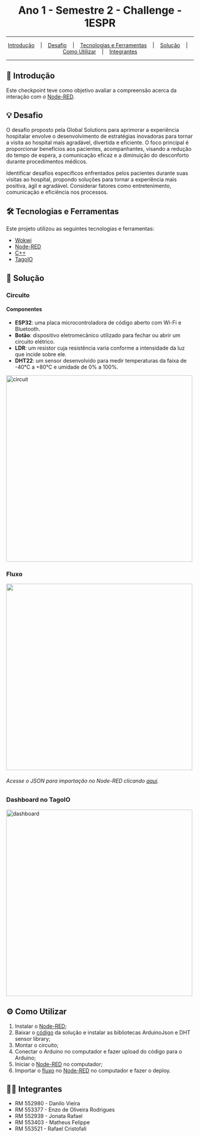 <h1 align="center">Ano 1 - Semestre 2 - Challenge - 1ESPR</h1>

<hr/>

<p align="center">
  <a href="#pushpin-Introdução">Introdução</a>
  &nbsp;&nbsp;&nbsp;|&nbsp;&nbsp;&nbsp;
  <a href="#bulb-Desafio">Desafio</a>
  &nbsp;&nbsp;&nbsp;|&nbsp;&nbsp;&nbsp;
  <a href="#hammer_and_wrench-Tecnologias-e-Ferramentas">Tecnologias e Ferramentas</a>
  &nbsp;&nbsp;&nbsp;|&nbsp;&nbsp;&nbsp;
  <a href="#floppy_disk-Solução">Solução</a>
  &nbsp;&nbsp;&nbsp;|&nbsp;&nbsp;&nbsp;
  <a href="#gear-Como-Utilizar">Como Utilizar</a>
  &nbsp;&nbsp;&nbsp;|&nbsp;&nbsp;&nbsp;
  <a href="#technologist-Integrantes">Integrantes</a>
</p>

<hr/>

## :pushpin: Introdução
Este checkpoint teve como objetivo avaliar a compreensão acerca da interação com o [Node-RED](https://nodered.org/).

## :bulb: Desafio
O desafio proposto pela Global Solutions para aprimorar a experiência hospitalar envolve o desenvolvimento de estratégias inovadoras para tornar a visita ao hospital mais agradável, divertida e eficiente. O foco principal é proporcionar benefícios aos pacientes, acompanhantes, visando a redução do tempo de espera, a comunicação eficaz e a diminuição do desconforto durante procedimentos médicos.

Identificar desafios específicos enfrentados pelos pacientes durante suas visitas ao hospital, propondo soluções para tornar a experiência mais positiva, ágil e agradável. Considerar fatores como entretenimento, comunicação e eficiência nos processos.

## :hammer_and_wrench: Tecnologias e Ferramentas
Este projeto utilizou as seguintes tecnologias e ferramentas:
* [Wokwi](https://docs.wokwi.com/pt-BR/)
* [Node-RED](https://nodered.org/)
* [C++](https://pt.wikipedia.org/wiki/C%2B%2B)
* [TagoIO](https://tago.io/)

## :floppy_disk: Solução
### Circuito
<h4>Componentes</h4>
<ul>
  <li><b>ESP32</b>: uma placa microcontroladora de código aberto com Wi-Fi e Bluetooth.</li>
  <li><b>Botão</b>: dispositivo eletromecânico utilizado para fechar ou abrir um circuito elétrico.</li>
  <li><b>LDR</b>: um resistor cuja resistência varia conforme a intensidade da luz que incide sobre ele.</li>
  <li><b>DHT22</b>: um sensor desenvolvido para medir temperaturas da faixa de -40°C a +80°C e umidade de 0% a 100%.</li>
</ul>

<img src="https://github.com/danillosales/sprint3-challenge-icr/blob/main/circuit.PNG" alt="circuit" width="500" />
   


### Fluxo
<img src="https://github.com/danillosales/sprint3-challenge-icr/blob/main/flow.PNG" width="500" />
<h6>Acesse o JSON para importação no Node-RED clicando <a href="https://github.com/danillosales/sprint3-challenge-icr/blob/main/flows.json">aqui</a>.</h6>

### Dashboard no TagoIO
<img src="https://github.com/danillosales/sprint3-challenge-icr/blob/main/dashboard.PNG" alt="dashboard" width="500" />

## :gear: Como Utilizar
1. Instalar o [Node-RED](https://nodered.org/);
2. Baixar o [código](https://github.com/studies2023-FIAP-ES-553521-ano1-05-EDG/sem2-checkpoint1/blob/main/code.ino) da solução e instalar as bibliotecas ArduinoJson e DHT sensor library;
3. Montar o circuito;
4. Conectar o Arduino no computador e fazer upload do código para o Arduino;
5. Iniciar o [Node-RED](https://nodered.org/) no computador;
6. Importar o [fluxo](https://github.com/studies2023-FIAP-ES-553521-ano1-05-EDG/sem2-checkpoint1/blob/main/flows.json) no [Node-RED](https://nodered.org/) no computador e fazer o deploy.

## :technologist: Integrantes
* RM 552980 - Danilo Vieira
* RM 553377 - Enzo de Oliveira Rodrigues
* RM 552939 - Jonata Rafael
* RM 553403 - Matheus Felippe
* RM 553521 - Rafael Cristofali
